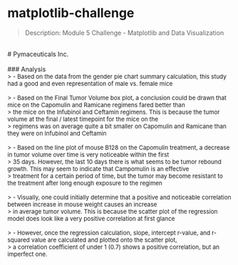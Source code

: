 
# matplotlib-challenge
> Description: Module 5 Challenge - Matplotlib and Data Visualization
<br>
# Pymaceuticals Inc.<br>
<br>
### Analysis<br>
<font size="2.5">
> - Based on the data from the gender pie chart summary calculation, this study had a good and even representation of male vs. female mice<br> 
<br>
> - Based on the Final Tumor Volume box plot, a conclusion could be drawn that mice on the Capomulin and Ramicane regimens fared better than<br>
> the mice on the Infubinol and Ceftamin regimens. This is because the tumor volume at the final / latest timepoint for the mice on the<br>
> regimens was on average quite a bit smaller on Capomulin and Ramicane than they were on Infubinol and Ceftamin<br>
<br>
> - Based on the line plot of mouse B128 on the Capomulin treatment, a decrease in tumor volume over time is very noticeable within the first<br>
> 35 days. However, the last 10 days there is what seems to be tumor rebound growth.  This may seem to indicate that Campomulin is an effective<br>
> treatment for a certain period of time, but the tumor may become resistant to the treatment after long enough exposure to the regimen<br>
<br>
> - Visually, one could initially determine that a positive and noticeable correlation between increase in mouse weight causes an increase <br>
> in average tumor volume. This is because the scatter plot of the regression model does look like a very positive correlation at first glance<br>
<br>
> - However, once the regression calculation, slope, intercept r-value, and r-squared value are calculated and plotted onto the scatter plot,<br>
> a correlation coefficient of under 1 (0.7) shows a positive correlation, but an imperfect one. <br>
